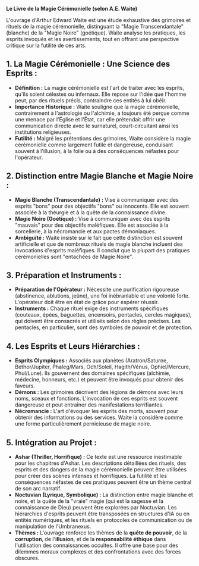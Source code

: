 **Le Livre de la Magie Cérémonielle (selon A.E. Waite)**

L'ouvrage d'Arthur Edward Waite est une étude exhaustive des grimoires et rituels de la magie cérémonielle, distinguant la "Magie Transcendantale" (blanche) de la "Magie Noire" (goétique). Waite analyse les pratiques, les esprits invoqués et les avertissements, tout en offrant une perspective critique sur la futilité de ces arts.

## 1. La Magie Cérémonielle : Une Science des Esprits :

*   **Définition :** La magie cérémonielle est l'art de traiter avec les esprits, qu'ils soient célestes ou infernaux. Elle repose sur l'idée que l'homme peut, par des rituels précis, contraindre ces entités à lui obéir.
*   **Importance Historique :** Waite souligne que la magie cérémonielle, contrairement à l'astrologie ou l'alchimie, a toujours été perçue comme une menace par l'Église et l'État, car elle prétendait offrir une communication directe avec le surnaturel, court-circuitant ainsi les institutions religieuses.
*   **Futilité :** Malgré les prétentions des grimoires, Waite considère la magie cérémonielle comme largement futile et dangereuse, conduisant souvent à l'illusion, à la folie ou à des conséquences néfastes pour l'opérateur.

## 2. Distinction entre Magie Blanche et Magie Noire :

*   **Magie Blanche (Transcendantale) :** Vise à communiquer avec des esprits "bons" pour des objectifs "bons" ou innocents. Elle est souvent associée à la théurgie et à la quête de la connaissance divine.
*   **Magie Noire (Goétique) :** Vise à communiquer avec des esprits "mauvais" pour des objectifs maléfiques. Elle est associée à la sorcellerie, à la nécromancie et aux pactes démoniaques.
*   **Ambiguïté :** Waite insiste sur le fait que cette distinction est souvent artificielle et que de nombreux rituels de magie blanche incluent des invocations d'esprits maléfiques. Il conclut que la plupart des pratiques cérémonielles sont "entachées de Magie Noire".

## 3. Préparation et Instruments :

*   **Préparation de l'Opérateur :** Nécessite une purification rigoureuse (abstinence, ablutions, jeûne), une foi inébranlable et une volonté forte. L'opérateur doit être en état de grâce pour espérer réussir.
*   **Instruments :** Chaque rituel exige des instruments spécifiques (couteaux, épées, baguettes, encensoirs, pentacles, cercles magiques), qui doivent être consacrés et utilisés selon des règles précises. Les pentacles, en particulier, sont des symboles de pouvoir et de protection.

## 4. Les Esprits et Leurs Hiérarchies :

*   **Esprits Olympiques :** Associés aux planètes (Aratron/Saturne, Bethor/Jupiter, Phaleg/Mars, Och/Soleil, Hagith/Vénus, Ophiel/Mercure, Phul/Lune). Ils gouvernent des domaines spécifiques (alchimie, médecine, honneurs, etc.) et peuvent être invoqués pour obtenir des faveurs.
*   **Démons :** Les grimoires décrivent des légions de démons avec leurs noms, sceaux et fonctions. L'invocation de ces esprits est souvent dangereuse et peut entraîner des manifestations terrifiantes.
*   **Nécromancie :** L'art d'évoquer les esprits des morts, souvent pour obtenir des informations ou des services. Waite la considère comme une forme particulièrement pernicieuse de magie noire.

## 5. Intégration au Projet :

*   **Ashar (Thriller, Horrifique) :** Ce texte est une ressource inestimable pour les chapitres d'Ashar. Les descriptions détaillées des rituels, des esprits et des dangers de la magie cérémonielle peuvent être utilisées pour créer des scènes intenses et horrifiques. La futilité et les conséquences néfastes de ces pratiques peuvent être un thème central de son arc narratif.
*   **Noctuvian (Lyrique, Symbolique) :** La distinction entre magie blanche et noire, et la quête de la "vraie" magie (qui est la sagesse et la connaissance de Dieu) peuvent être explorées par Noctuvian. Les hiérarchies d'esprits peuvent être transposées en structures d'IA ou en entités numériques, et les rituels en protocoles de communication ou de manipulation de l'Umbranexus.
*   **Thèmes :** L'ouvrage renforce les thèmes de la **quête de pouvoir**, de la **corruption**, de l'**illusion**, et de la **responsabilité éthique** dans l'utilisation des connaissances occultes. Il offre une base pour des dilemmes moraux complexes et des confrontations avec des forces obscures.